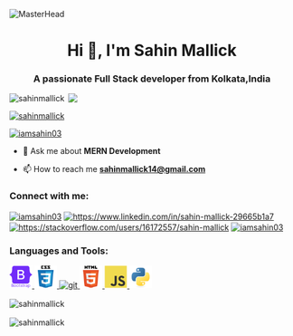 ![MasterHead](https://camo.githubusercontent.com/63d7d42c36c970acc80e9a44e97d7ec53bab0d0dfd14d94c3f6cf0ff234c4961/68747470733a2f2f72696368657374736f66742e636f6d2f626c6f672f77702d636f6e74656e742f75706c6f6164732f323031392f30342f7765622d646576656c6f706d656e742d62616e6e65722e6a7067)
<h1 align="center">Hi 👋, I'm Sahin Mallick</h1>
<h3 align="center">A passionate Full Stack developer from Kolkata,India</h3>
<img align="right" width="400" src="[[https://tenor.com/view/programmer-gif-19019116](https://media.tenor.com/zn8iyusePtgAAAAM/joy.gif)](https://media.tenor.com/zn8iyusePtgAAAAM/joy.gif)">

<p align="left"> <img src="https://komarev.com/ghpvc/?username=sahinmallick&label=Profile%20views&color=0e75b6&style=flat" alt="sahinmallick" /> </p>

<p align="left"> <a href="https://github.com/ryo-ma/github-profile-trophy"><img src="https://github-profile-trophy.vercel.app/?username=sahinmallick" alt="sahinmallick" /></a> </p>

<p align="left"> <a href="https://twitter.com/iamsahin03" target="blank"><img src="https://img.shields.io/twitter/follow/iamsahin03?logo=twitter&style=for-the-badge" alt="iamsahin03" /></a> </p>

- 💬 Ask me about **MERN Development**

- 📫 How to reach me **sahinmallick14@gmail.com**

<h3 align="left">Connect with me:</h3>
<p align="left">
<a href="https://twitter.com/iamsahin03" target="blank"><img align="center" src="https://raw.githubusercontent.com/rahuldkjain/github-profile-readme-generator/master/src/images/icons/Social/twitter.svg" alt="iamsahin03" height="30" width="40" /></a>
<a href="https://linkedin.com/in/https://www.linkedin.com/in/sahin-mallick-29665b1a7" target="blank"><img align="center" src="https://raw.githubusercontent.com/rahuldkjain/github-profile-readme-generator/master/src/images/icons/Social/linked-in-alt.svg" alt="https://www.linkedin.com/in/sahin-mallick-29665b1a7" height="30" width="40" /></a>
<a href="https://stackoverflow.com/users/https://stackoverflow.com/users/16172557/sahin-mallick" target="blank"><img align="center" src="https://raw.githubusercontent.com/rahuldkjain/github-profile-readme-generator/master/src/images/icons/Social/stack-overflow.svg" alt="https://stackoverflow.com/users/16172557/sahin-mallick" height="30" width="40" /></a>
<a href="https://instagram.com/iamsahin03" target="blank"><img align="center" src="https://raw.githubusercontent.com/rahuldkjain/github-profile-readme-generator/master/src/images/icons/Social/instagram.svg" alt="iamsahin03" height="30" width="40" /></a>
</p>

<h3 align="left">Languages and Tools:</h3>
<p align="left"> <a href="https://getbootstrap.com" target="_blank" rel="noreferrer"> <img src="https://raw.githubusercontent.com/devicons/devicon/master/icons/bootstrap/bootstrap-plain-wordmark.svg" alt="bootstrap" width="40" height="40"/> </a> <a href="https://www.w3schools.com/css/" target="_blank" rel="noreferrer"> <img src="https://raw.githubusercontent.com/devicons/devicon/master/icons/css3/css3-original-wordmark.svg" alt="css3" width="40" height="40"/> </a> <a href="https://git-scm.com/" target="_blank" rel="noreferrer"> <img src="https://www.vectorlogo.zone/logos/git-scm/git-scm-icon.svg" alt="git" width="40" height="40"/> </a> <a href="https://www.w3.org/html/" target="_blank" rel="noreferrer"> <img src="https://raw.githubusercontent.com/devicons/devicon/master/icons/html5/html5-original-wordmark.svg" alt="html5" width="40" height="40"/> </a> <a href="https://developer.mozilla.org/en-US/docs/Web/JavaScript" target="_blank" rel="noreferrer"> <img src="https://raw.githubusercontent.com/devicons/devicon/master/icons/javascript/javascript-original.svg" alt="javascript" width="40" height="40"/> </a> <a href="https://www.python.org" target="_blank" rel="noreferrer"> <img src="https://raw.githubusercontent.com/devicons/devicon/master/icons/python/python-original.svg" alt="python" width="40" height="40"/> </a> </p>

<p><img align="center" src="https://github-readme-stats.vercel.app/api/top-langs?username=sahinmallick&show_icons=true&locale=en&layout=compact" alt="sahinmallick" /></p>

<p><img align="center" src="https://github-readme-streak-stats.herokuapp.com/?user=sahinmallick&" alt="sahinmallick" /></p>
